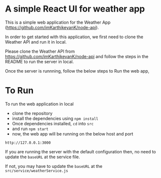 # A simple React UI for weather app

This is a simple web application for the Weather App (https://github.com/imKarthikeyanK/node-api).

In order to get started with this application, we first need to clone the Weather API and run it in local.

Please clone the Weather API from https://github.com/imKarthikeyanK/node-api and follow the steps in the README to run the server in local.

Once the server is runnning, follow the below steps to Run the web app,

# To Run

To run the web application in local <br>

- clone the repository
- install the dependencies using `npm install`
- Once dependencies installed, `cd` into `src`
- and run `npm start`
- now, the web app will be running on the below host and port <br>

`http://127.0.0.1:3000`

If you are running the server with the default configuration then, no need to update the `baseURL` at the service file.

If not, you may have to update the `baseURL` at the `src/service/weatherService.js`
